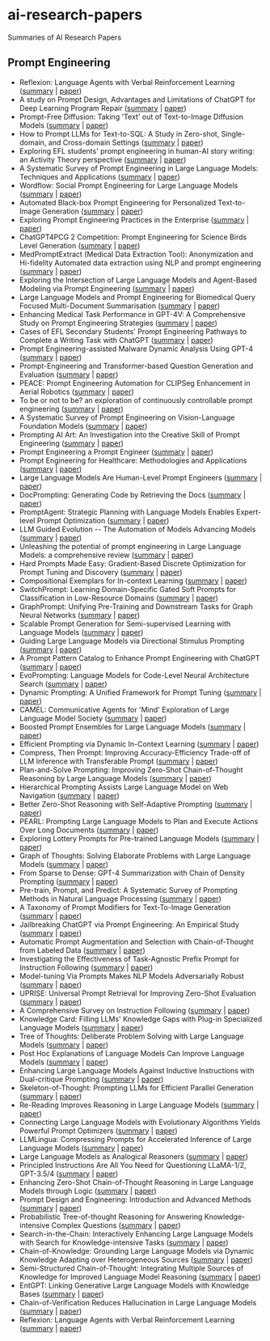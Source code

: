 # ai-research-papers
Summaries of AI Research Papers

## Prompt Engineering
- Reflexion: Language Agents with Verbal Reinforcement Learning ([summary](https://blog.athina.ai/reflexion-language-agents-with-verbal-reinforcement-learning) | [paper](https://arxiv.org/pdf/2303.11366.pdf))
- A study on Prompt Design, Advantages and Limitations of ChatGPT for Deep Learning Program Repair ([summary](https://blog.athina.ai/a-study-on-prompt-design-advantages-and-limitations-of-chatgpt-for-deep-learning-program-repair) | [paper](https://arxiv.org/abs/2304.0819))
- Prompt-Free Diffusion: Taking 'Text' out of Text-to-Image Diffusion Models ([summary](https://blog.athina.ai/prompt-free-diffusion-taking-text-out-of-text-to-image-diffusion-models) | [paper](https://arxiv.org/abs/2305.16223))
- How to Prompt LLMs for Text-to-SQL: A Study in Zero-shot, Single-domain, and Cross-domain Settings ([summary](https://blog.athina.ai/how-to-prompt-llms-for-text-to-sql-a-study-in-zero-shot-single-domain-and-cross-domain-settings) | [paper](https://arxiv.org/abs/2305.11853))
- Exploring EFL students' prompt engineering in human-AI story writing: an Activity Theory perspective ([summary](https://blog.athina.ai/exploring-efl-students-prompt-engineering-in-human-ai-story-writing-an-activity-theory-perspective) | [paper](https://arxiv.org/abs/2306.01798))
- A Systematic Survey of Prompt Engineering in Large Language Models: Techniques and Applications ([summary](https://blog.athina.ai/a-systematic-survey-of-prompt-engineering-in-large-language-models-techniques-and-applications) | [paper](https://arxiv.org/abs/2402.07927))
- Wordflow: Social Prompt Engineering for Large Language Models ([summary](https://blog.athina.ai/wordflow-social-prompt-engineering-for-large-language-models) | [paper](https://arxiv.org/abs/2401.14447))
- Automated Black-box Prompt Engineering for Personalized Text-to-Image Generation ([summary](https://blog.athina.ai/automated-black-box-prompt-engineering-for-personalized-text-to-image-generation) | [paper](https://arxiv.org/abs/2403.1910))
- Exploring Prompt Engineering Practices in the Enterprise ([summary](https://blog.athina.ai/exploring-prompt-engineering-practices-in-the-enterprise) | [paper](https://arxiv.org/abs/2403.0895))
- ChatGPT4PCG 2 Competition: Prompt Engineering for Science Birds Level Generation ([summary](https://blog.athina.ai/chatgpt4pcg-2-competition-prompt-engineering-for-science-birds-level-generation) | [paper](https://arxiv.org/abs/2403.02610))
- MedPromptExtract (Medical Data Extraction Tool): Anonymization and Hi-fidelity Automated data extraction using NLP and prompt engineering ([summary](https://blog.athina.ai/medpromptextract-medical-data-extraction-tool-anonymization-and-hi-fidelity-automated-data-extraction-using-nlp-and-prompt-engineering) | [paper](https://arxiv.org/abs/2405.02664))
- Exploring the Intersection of Large Language Models and Agent-Based Modeling via Prompt Engineering ([summary](https://blog.athina.ai/exploring-the-intersection-of-large-language-models-and-agent-based-modeling-via-prompt-engineering) | [paper](https://arxiv.org/abs/2308.07411))
- Large Language Models and Prompt Engineering for Biomedical Query Focused Multi-Document Summarisation ([summary](https://blog.athina.ai/large-language-models-and-prompt-engineering-for-biomedical-query-focused-multi-document-summarisation) | [paper](https://arxiv.org/abs/2312.04344))
- Enhancing Medical Task Performance in GPT-4V: A Comprehensive Study on Prompt Engineering Strategies ([summary](https://blog.athina.ai/enhancing-medical-task-performance-in-gpt-4v-a-comprehensive-study-on-prompt-engineering-strategies) | [paper](https://arxiv.org/abs/2312.04344))
- Cases of EFL Secondary Students' Prompt Engineering Pathways to Complete a Writing Task with ChatGPT ([summary](https://blog.athina.ai/cases-of-efl-secondary-students-prompt-engineering-pathways-to-complete-a-writing-task-with-chatgpt) | [paper](https://arxiv.org/abs/2307.05493))
- Prompt Engineering-assisted Malware Dynamic Analysis Using GPT-4 ([summary](https://blog.athina.ai/prompt-engineering-assisted-malware-dynamic-analysis-using-gpt-4) | [paper](https://arxiv.org/abs/2312.08317))
- Prompt-Engineering and Transformer-based Question Generation and Evaluation ([summary](https://blog.athina.ai/prompt-engineering-and-transformer-based-question-generation-and-evaluation) | [paper](https://arxiv.org/abs/2310.18867))
- PEACE: Prompt Engineering Automation for CLIPSeg Enhancement in Aerial Robotics ([summary](https://blog.athina.ai/peace-prompt-engineering-automation-for-clipseg-enhancement-in-aerial-robotics) | [paper](https://arxiv.org/abs/2310.000))
- To be or not to be? an exploration of continuously controllable prompt engineering ([summary](https://blog.athina.ai/to-be-or-not-to-be-an-exploration-of-continuously-controllable-prompt-engineering) | [paper](https://arxiv.org/abs/2311.09773))
- A Systematic Survey of Prompt Engineering on Vision-Language Foundation Models ([summary](https://blog.athina.ai/a-systematic-survey-of-prompt-engineering-on-vision-language-foundation-models) | [paper](https://arxiv.org/abs/2307.12980))
- Prompting AI Art: An Investigation into the Creative Skill of Prompt Engineering ([summary](https://blog.athina.ai/prompting-ai-art-an-investigation-into-the-creative-skill-of-prompt-engineering) | [paper](https://arxiv.org/abs/2303.13534))
- Prompt Engineering a Prompt Engineer ([summary](https://blog.athina.ai/prompt-engineering-a-prompt-engineer) | [paper](https://arxiv.org/abs/2311.05661))
- Prompt Engineering for Healthcare: Methodologies and Applications ([summary](https://blog.athina.ai/prompt-engineering-for-healthcare-methodologies-and-applications) | [paper](https://arxiv.org/abs/2304.14670))
- Large Language Models Are Human-Level Prompt Engineers ([summary](https://blog.athina.ai/large-language-models-are-human-level-prompt-engineers) | [paper](https://arxiv.org/abs/2211.01910))
- DocPrompting: Generating Code by Retrieving the Docs ([summary](https://blog.athina.ai/docprompting-generating-code-by-retrieving-the-docs) | [paper](https://arxiv.org/abs/2207.05987))
- PromptAgent: Strategic Planning with Language Models Enables Expert-level Prompt Optimization ([summary](https://blog.athina.ai/promptagent-strategic-planning-with-language-models-enables-expert-level-prompt-optimization) | [paper](https://arxiv.org/abs/2310.16427))
- LLM Guided Evolution -- The Automation of Models Advancing Models ([summary](https://blog.athina.ai/llm-guided-evolution----the-automation-of-models-advancing-models) | [paper](https://arxiv.org/abs/2403.11446))
- Unleashing the potential of prompt engineering in Large Language Models: a comprehensive review ([summary](https://blog.athina.ai/unleashing-the-potential-of-prompt-engineering-in-large-language-models-a-comprehensive-review) | [paper](https://arxiv.org/pdf/2310.14735))
- Hard Prompts Made Easy: Gradient-Based Discrete Optimization for Prompt Tuning and Discovery ([summary](https://blog.athina.ai/hard-prompts-made-easy-gradient-based-discrete-optimization-for-prompt-tuning-and-discovery) | [paper](https://arxiv.org/abs/2302.03668))
- Compositional Exemplars for In-context Learning ([summary](https://blog.athina.ai/compositional-exemplars-for-in-context-learning) | [paper](https://arxiv.org/abs/2302.05698))
- SwitchPrompt: Learning Domain-Specific Gated Soft Prompts for Classification in Low-Resource Domains ([summary](https://blog.athina.ai/switchprompt-learning-domain-specific-gated-soft-prompts-for-classification-in-low-resource-domains) | [paper](https://arxiv.org/abs/2302.06868))
- GraphPrompt: Unifying Pre-Training and Downstream Tasks for Graph Neural Networks ([summary](https://blog.athina.ai/graphprompt-unifying-pre-training-and-downstream-tasks-for-graph-neural-networks) | [paper](https://arxiv.org/abs/2302.08043))
- Scalable Prompt Generation for Semi-supervised Learning with Language Models ([summary](https://blog.athina.ai/scalable-prompt-generation-for-semi-supervised-learning-with-language-models) | [paper](https://arxiv.org/abs/2302.09236))
- Guiding Large Language Models via Directional Stimulus Prompting ([summary](https://blog.athina.ai/guiding-large-language-models-via-directional-stimulus-prompting) | [paper](https://arxiv.org/abs/2302.11520))
- A Prompt Pattern Catalog to Enhance Prompt Engineering with ChatGPT ([summary](https://blog.athina.ai/a-prompt-pattern-catalog-to-enhance-prompt-engineering-with-chatgpt) | [paper](https://arxiv.org/abs/2302.11382))
- EvoPrompting: Language Models for Code-Level Neural Architecture Search ([summary](https://blog.athina.ai/evoprompting-language-models-for-code-level-neural-architecture-search) | [paper](https://arxiv.org/abs/2302.14838))
- Dynamic Prompting: A Unified Framework for Prompt Tuning ([summary](https://blog.athina.ai/dynamic-prompting-a-unified-framework-for-prompt-tuning) | [paper](https://arxiv.org/abs/2303.02909))
- CAMEL: Communicative Agents for 'Mind' Exploration of Large Language Model Society ([summary](https://blog.athina.ai/camel-communicative-agents-for-mind-exploration-of-large-language-model-society) | [paper](https://arxiv.org/abs/2303.17760))
- Boosted Prompt Ensembles for Large Language Models ([summary](https://blog.athina.ai/boosted-prompt-ensembles-for-large-language-models) | [paper](https://arxiv.org/abs/2304.05970))
- Efficient Prompting via Dynamic In-Context Learning ([summary](https://blog.athina.ai/efficient-prompting-via-dynamic-in-context-learning) | [paper](https://arxiv.org/abs/2305.11170))
- Compress, Then Prompt: Improving Accuracy-Efficiency Trade-off of LLM Inference with Transferable Prompt ([summary](https://blog.athina.ai/compress-then-prompt-improving-accuracy-efficiency-trade-off-of-llm-inference-with-transferable-prompt) | [paper](https://arxiv.org/abs/2305.11186))
- Plan-and-Solve Prompting: Improving Zero-Shot Chain-of-Thought Reasoning by Large Language Models ([summary](https://blog.athina.ai/plan-and-solve-prompting-improving-zero-shot-chain-of-thought-reasoning-by-large-language-models) | [paper](https://arxiv.org/abs/2305.04091v3))
- Hierarchical Prompting Assists Large Language Model on Web Navigation ([summary](https://blog.athina.ai/hierarchical-prompting-assists-large-language-model-on-web-navigation) | [paper](https://arxiv.org/abs/2305.14257))
- Better Zero-Shot Reasoning with Self-Adaptive Prompting ([summary](https://blog.athina.ai/better-zero-shot-reasoning-with-self-adaptive-prompting) | [paper](https://arxiv.org/abs/2305.14106))
- PEARL: Prompting Large Language Models to Plan and Execute Actions Over Long Documents ([summary](https://blog.athina.ai/pearl-prompting-large-language-models-to-plan-and-execute-actions-over-long-documents) | [paper](https://arxiv.org/abs/2305.14564v1))
- Exploring Lottery Prompts for Pre-trained Language Models ([summary](https://blog.athina.ai/exploring-lottery-prompts-for-pre-trained-language-models) | [paper](https://arxiv.org/abs/2305.19500))
- Graph of Thoughts: Solving Elaborate Problems with Large Language Models ([summary](https://blog.athina.ai/graph-of-thoughts-solving-elaborate-problems-with-large-language-models) | [paper](https://arxiv.org/abs/2308.09687v2))
- From Sparse to Dense: GPT-4 Summarization with Chain of Density Prompting ([summary](https://blog.athina.ai/from-sparse-to-dense-gpt-4-summarization-with-chain-of-density-prompting) | [paper](https://arxiv.org/abs/2309.04269))
- Pre-train, Prompt, and Predict: A Systematic Survey of Prompting Methods in Natural Language Processing ([summary](https://blog.athina.ai/pre-train-prompt-and-predict-a-systematic-survey-of-prompting-methods-in-natural-language-processing) | [paper](https://arxiv.org/abs/2107.13586))
- A Taxonomy of Prompt Modifiers for Text-To-Image Generation ([summary](https://blog.athina.ai/a-taxonomy-of-prompt-modifiers-for-text-to-image-generation) | [paper](https://arxiv.org/abs/2204.13988))
- Jailbreaking ChatGPT via Prompt Engineering: An Empirical Study ([summary](https://blog.athina.ai/jailbreaking-chatgpt-via-prompt-engineering-an-empirical-study) | [paper](https://arxiv.org/abs/2305.13860))
- Automatic Prompt Augmentation and Selection with Chain-of-Thought from Labeled Data ([summary](https://blog.athina.ai/automatic-prompt-augmentation-and-selection-with-chain-of-thought-from-labeled-data) | [paper](https://arxiv.org/abs/2302.12822))
- Investigating the Effectiveness of Task-Agnostic Prefix Prompt for Instruction Following ([summary](https://blog.athina.ai/investigating-the-effectiveness-of-task-agnostic-prefix-prompt-for-instruction-following) | [paper](https://arxiv.org/abs/2302.14691))
- Model-tuning Via Prompts Makes NLP Models Adversarially Robust ([summary](https://blog.athina.ai/model-tuning-via-prompts-makes-nlp-models-adversarially-robust) | [paper](https://arxiv.org/abs/2303.07320))
- UPRISE: Universal Prompt Retrieval for Improving Zero-Shot Evaluation ([summary](https://blog.athina.ai/uprise-universal-prompt-retrieval-for-improving-zero-shot-evaluation) | [paper](https://arxiv.org/abs/2303.08518))
- A Comprehensive Survey on Instruction Following ([summary](https://blog.athina.ai/uprise-universal-prompt-retrieval-for-improving-zero-shot-evaluation) | [paper](https://arxiv.org/abs/2303.10475))
- Knowledge Card: Filling LLMs' Knowledge Gaps with Plug-in Specialized Language Models ([summary](https://blog.athina.ai/knowledge-card-filling-llms-knowledge-gaps-with-plug-in-specialized-language-models) | [paper](https://arxiv.org/abs/2305.09955))
- Tree of Thoughts: Deliberate Problem Solving with Large Language Models ([summary](https://blog.athina.ai/tree-of-thoughts-deliberate-problem-solving-with-large-language-models) | [paper](https://arxiv.org/abs/2305.10601))
- Post Hoc Explanations of Language Models Can Improve Language Models ([summary](https://blog.athina.ai/post-hoc-explanations-of-language-models-can-improve-language-models) | [paper](https://arxiv.org/abs/2305.11426))
- Enhancing Large Language Models Against Inductive Instructions with Dual-critique Prompting ([summary](https://blog.athina.ai/enhancing-large-language-models-against-inductive-instructions-with-dual-critique-prompting) | [paper](https://arxiv.org/abs/2305.13733))
- Skeleton-of-Thought: Prompting LLMs for Efficient Parallel Generation ([summary](https://blog.athina.ai/skeleton-of-thought-prompting-llms-for-efficient-parallel-generation) | [paper](https://arxiv.org/abs/2307.15337))
- Re-Reading Improves Reasoning in Large Language Models ([summary](https://blog.athina.ai/re-reading-improves-reasoning-in-large-language-models) | [paper](https://arxiv.org/abs/2309.06275))
- Connecting Large Language Models with Evolutionary Algorithms Yields Powerful Prompt Optimizers ([summary](https://blog.athina.ai/connecting-large-language-models-with-evolutionary-algorithms-yields-powerful-prompt-optimizers) | [paper](https://arxiv.org/abs/2309.08532))
- LLMLingua: Compressing Prompts for Accelerated Inference of Large Language Models ([summary](https://blog.athina.ai/llmlingua-compressing-prompts-for-accelerated-inference-of-large-language-models) | [paper](https://arxiv.org/abs/2310.05736))
- Large Language Models as Analogical Reasoners ([summary](https://blog.athina.ai/large-language-models-as-analogical-reasoners) | [paper](https://arxiv.org/abs/2310.01714))
- Principled Instructions Are All You Need for Questioning LLaMA-1/2, GPT-3.5/4 ([summary](https://blog.athina.ai/principled-instructions-are-all-you-need-for-questioning-llama-1/2-gpt-3.5/4) | [paper](https://arxiv.org/abs/2312.16171v1))
- Enhancing Zero-Shot Chain-of-Thought Reasoning in Large Language Models through Logic ([summary](https://blog.athina.ai/enhancing-zero-shot-chain-of-thought-reasoning-in-large-language-models-through-logic) | [paper](https://arxiv.org/abs/2309.13339))
- Prompt Design and Engineering: Introduction and Advanced Methods ([summary](https://blog.athina.ai/prompt-design-and-engineering-introduction-and-advanced-methods) | [paper](https://arxiv.org/abs/2401.14423))
- Probabilistic Tree-of-thought Reasoning for Answering Knowledge-intensive Complex Questions ([summary](https://blog.athina.ai/probabilistic-tree-of-thought-reasoning-for-answering-knowledge-intensive-complex-questions) | [paper](https://arxiv.org/abs/2311.13982))
- Search-in-the-Chain: Interactively Enhancing Large Language Models with Search for Knowledge-intensive Tasks ([summary](https://blog.athina.ai/search-in-the-chain-interactively-enhancing-large-language-models-with-search-for-knowledge-intensive-tasks) | [paper](https://arxiv.org/abs/2304.14732))
- Chain-of-Knowledge: Grounding Large Language Models via Dynamic Knowledge Adapting over Heterogeneous Sources ([summary](https://blog.athina.ai/chain-of-knowledge-grounding-large-language-models-via-dynamic-knowledge-adapting-over-heterogeneous-sources) | [paper](https://arxiv.org/abs/2305.13269))
- Semi-Structured Chain-of-Thought: Integrating Multiple Sources of Knowledge for Improved Language Model Reasoning ([summary](https://blog.athina.ai/semi-structured-chain-of-thought-integrating-multiple-sources-of-knowledge-for-improved-language-model-reasoning) | [paper](https://arxiv.org/abs/2311.08505))
- EntGPT: Linking Generative Large Language Models with Knowledge Bases ([summary](https://blog.athina.ai/entgpt-linking-generative-large-language-models-with-knowledge-bases) | [paper](https://arxiv.org/abs/2402.06738))
- Chain-of-Verification Reduces Hallucination in Large Language Models ([summary](https://blog.athina.ai/chain-of-verification-reduces-hallucination-in-large-language-models) | [paper](https://arxiv.org/abs/2309.11495))
- Reflexion: Language Agents with Verbal Reinforcement Learning ([summary](https://blog.athina.ai/reflexion-language-agents-with-verbal-reinforcement-learning) | [paper](https://arxiv.org/pdf/2303.11366.pdf))
